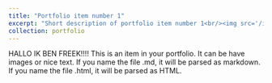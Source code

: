 ```yaml
---
title: "Portfolio item number 1"
excerpt: "Short description of portfolio item number 1<br/><img src='/images/500x300.png'>"
collection: portfolio
---
```


HALLO IK BEN FREEK!!!! This is an item in your portfolio. It can be have images or nice text. If you name the file .md, it will be parsed as markdown. If you name the file .html, it will be parsed as HTML. 

